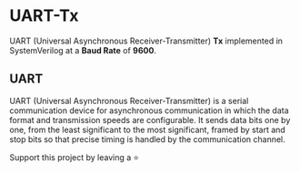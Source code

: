 # UART-Tx

UART (Universal Asynchronous Receiver-Transmitter) **Tx** implemented in SystemVerilog at a **Baud Rate** of **9600**.

## UART

UART (Universal Asynchronous Receiver-Transmitter) is a serial communication device for asynchronous communication in which the data format and transmission speeds are configurable. It sends data bits one by one, from the least significant to the most significant, framed by start and stop bits so that precise timing is handled by the communication channel.

Support this project by leaving a :star:
